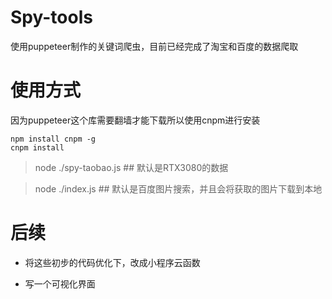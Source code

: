 # Spy-tools
使用puppeteer制作的关键词爬虫，目前已经完成了淘宝和百度的数据爬取

# 使用方式

因为puppeteer这个库需要翻墙才能下载所以使用cnpm进行安装
```node
npm install cnpm -g
cnpm install
```
> node ./spy-taobao.js  ## 默认是RTX3080的数据

> node ./index.js ## 默认是百度图片搜索，并且会将获取的图片下载到本地


# 后续

- 将这些初步的代码优化下，改成小程序云函数

- 写一个可视化界面